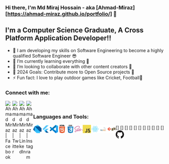 ### Hi there, I'm Md Miraj Hossain - aka [Ahmad-Miraz] [https://ahmad-miraz.github.io/portfolio/] 👋

## I'm a Computer Science Graduate, A Cross Platform Application Developer!!
- 🔭 I am developing my skills on Software Engineering to become a highly qualified Software Engineer 😎
- 🌱 I’m currently learning everything 🤣
- 👯 I’m looking to collaborate with other content creators 👀
- 🥅 2024 Goals: Contribute more to Open Source projects 🙌
- ⚡ Fun fact: I love to play outdoor games like Cricket, Football🥎
### Connect with me:
[<img align="left" alt="Ahmad Miraz | Facebook" width="22px" src="https://cdn.jsdelivr.net/npm/simple-icons@v3/icons/facebook.svg" />][facebook]
[<img align="left" alt="Ahmad Miraz | Twitter" width="22px" src="https://cdn.jsdelivr.net/npm/simple-icons@v3/icons/twitter.svg" />][twitter]
[<img align="left" alt="Ahmad Miraz | LinkedIn" width="22px" src="https://cdn.jsdelivr.net/npm/simple-icons@v3/icons/linkedin.svg" />][linkedin]
[<img align="left" alt="Ahmad Miraz | Instagram" width="22px" src="https://cdn.jsdelivr.net/npm/simple-icons@v3/icons/instagram.svg" />][instagram]
<br />
### Languages and Tools:
[<img align="left" alt="Dart" width="26px" src="data:image/png;base64,iVBORw0KGgoAAAANSUhEUgAAABwAAAAcCAMAAABF0y+mAAAAOVBMVEVHcExAv/pAw/5Bxf9AxP9AufMth8IZi8sAT5QTZ6gdb60svPwDWJwBVpgBV5sBVpocjcwrt/YmjcvKxrKWAAAAE3RSTlMAkef/n/+Q/v/n/////9tv//8VPCd06gAAAIJJREFUeAF1y8cNwDAQxMBzzrH/Xp1NaIUTvwOalOVFaRpU3OUpUlVClSpJtG5arQuwH5p2DJtmbOmHYVUd0akftpQuN6Z0fNDX5UNXxwc9nWwBUdBmEAVtBFH3RMEdREGzHUTBS0EUvBREwUvFLm1a0NXpyj4tooxUQV9BX0E0j/EEkoUY5puQnzUAAAAASUVORK5CYII=" />]
[<img align="left" alt="Flutter" width="26px" src="data:image/png;base64,iVBORw0KGgoAAAANSUhEUgAAABwAAAAcCAMAAABF0y+mAAAAXVBMVEVHcExLxPlUxfhUxfg7vfdQxPhUxfhUxfhUxfhUxfhJtutGsedUxfhTxPcuuPZUxfgpt/cwufcWerMAVZoptvYVcKMARIABV5sUYIcAUZgBV5sBV5sBV5sBV5sBV5vAJQlaAAAAH3RSTlMAIZeecxfv/+P2DAbfg//V////4/H6////GpmXlp5xcmSV5wAAAI9JREFUeAGt0cURxEAQBEExM7P/Xgpac9zHqm/GLCrfpGpIN4iZlo0ck5gr5pE1T+YTkzUD77s1zV/X5HbYHfw972xXaxq2u2WHN4g1V0NisizWpIZZWHRvyIw3S5KIGFoNyg2lzBR1xyxXWGaxWlnVuUdni6Sp6vqZrnNbfOUWxmahuWhLteuHtXEidvufC9qRDDdymPQJAAAAAElFTkSuQmCC" />]
[<img align="left" alt="Visual Studio Code" width="26px" src="https://raw.githubusercontent.com/github/explore/80688e429a7d4ef2fca1e82350fe8e3517d3494d/topics/visual-studio-code/visual-studio-code.png" />]
[<img align="left" alt="HTML5" width="26px" src="https://raw.githubusercontent.com/github/explore/80688e429a7d4ef2fca1e82350fe8e3517d3494d/topics/html/html.png" />]
[<img align="left" alt="CSS3" width="26px" src="https://raw.githubusercontent.com/github/explore/80688e429a7d4ef2fca1e82350fe8e3517d3494d/topics/css/css.png" />]
[<img align="left" alt="Sass" width="26px" src="https://raw.githubusercontent.com/github/explore/80688e429a7d4ef2fca1e82350fe8e3517d3494d/topics/sass/sass.png" />]
[<img align="left" alt="JavaScript" width="26px" src="https://raw.githubusercontent.com/github/explore/80688e429a7d4ef2fca1e82350fe8e3517d3494d/topics/javascript/javascript.png" />]
[<img align="left" alt="React" width="26px" src="https://raw.githubusercontent.com/github/explore/80688e429a7d4ef2fca1e82350fe8e3517d3494d/topics/react/react.png" />]
[<img align="left" alt="MySQL" width="26px" src="https://raw.githubusercontent.com/github/explore/80688e429a7d4ef2fca1e82350fe8e3517d3494d/topics/mysql/mysql.png" />]
[<img align="left" alt="Git" width="26px" src="https://raw.githubusercontent.com/github/explore/80688e429a7d4ef2fca1e82350fe8e3517d3494d/topics/git/git.png" />]
[<img align="left" alt="GitHub" width="26px" src="https://raw.githubusercontent.com/github/explore/78df643247d429f6cc873026c0622819ad797942/topics/github/github.png" />]
<br />
<br />

[My Portfolio]: https:https://ahmad-miraz.github.io/
[facebook]:https://www.facebook.com/ahmad.miraz.121/
[twitter]: https://twitter.com/AhmadMiraz1
[instagram]: https://instagram.com/ahmad_miraz
[linkedin]: https://www.linkedin.com/in/md-miraj-hossain-26b2541a9/

